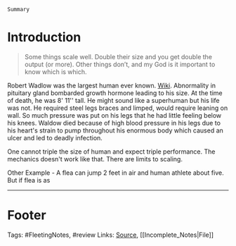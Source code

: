 `Summary`

# Introduction
> Some things scale well. Double their size and you get double the output (or more). Other things don’t, and my God is it important to know which is which.

Robert Wadlow was the largest human ever known. [Wiki](https://en.wikipedia.org/wiki/Robert_Wadlow). Abnormality in pituitary gland bombarded growth hormone leading to his size. At the time of death, he was 8' 11'' tall. He might sound like a superhuman but his life was not. He required steel legs braces and limped, would require leaning on wall. So much pressure was put on his legs that he had little feeling below his knees. Waldow died because of high blood pressure in his legs due to  his heart's strain to pump throughout his enormous body which caused an ulcer and led to deadly infection.

One cannot triple the size of human and expect triple performance. The mechanics doesn't work like that. There are limits to scaling.

Other Example - A flea can jump 2 feet in air and human athlete about five. But if flea is as 

---
# Footer

Tags: #FleetingNotes, #review 
Links: 
[Source](https://www.collaborativefund.com/blog/too-much-too-soon-too-fast/), [[Incomplete_Notes|File]]

<!--stackedit_data:
eyJoaXN0b3J5IjpbLTE3OTQ1MzM0NDUsMjA4NzQ0NTA2MywtMT
A0OTE4MDY0OF19
-->